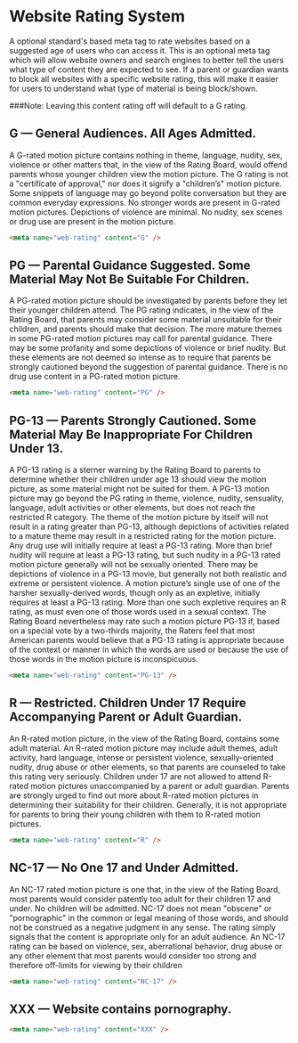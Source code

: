 Website Rating System
=====================

A optional standard's based meta tag to rate websites based on a suggested age of users who can access it. 
This is an optional meta tag which will allow website owners and search engines to better tell the users what 
type of content they are expected to see. If a parent or guardian wants to block all websites with a specific 
website rating, this will make it easier for users to understand what type of material is being block/shown.

###Note:
Leaving this content rating off will default to a G rating.


## G — General Audiences. All Ages Admitted.
A G-rated motion picture contains nothing in theme, language, nudity, sex, violence or other matters that, in the view
of the Rating Board, would offend parents whose younger children view the motion picture. The G rating is not
a "certificate of approval," nor does it signify a "children’s" motion picture. Some snippets of language may go
beyond polite conversation but they are common everyday expressions. No stronger words are present in G-rated motion
pictures. Depictions of violence are minimal. No nudity, sex scenes or drug use are present in the motion picture.
```html
<meta name="web-rating" content="G" />
```

## PG — Parental Guidance Suggested. Some Material May Not Be Suitable For Children.
A PG-rated motion picture should be investigated by parents before they let their younger children attend.
The PG rating indicates, in the view of the Rating Board, that parents may consider some material unsuitable for
their children, and parents should make that decision. The more mature themes in some PG-rated motion pictures may
call for parental guidance. There may be some profanity and some depictions of violence or brief nudity. But these
elements are not deemed so intense as to require that parents be strongly cautioned beyond the suggestion of parental
guidance. There is no drug use content in a PG-rated motion picture.
```html
<meta name="web-rating" content="PG" />
```

## PG-13 — Parents Strongly Cautioned. Some Material May Be Inappropriate For Children Under 13.
A PG-13 rating is a sterner warning by the Rating Board to parents to determine whether their children under age 13
should view the motion picture, as some material might not be suited for them. A PG-13 motion picture may go beyond
the PG rating in theme, violence, nudity, sensuality, language, adult activities or other elements, but does not
reach the restricted R category. The theme of the motion picture by itself will not result in a rating greater than
PG-13, although depictions of activities related to a mature theme may result in a restricted rating for the motion
picture. Any drug use will initially require at least a PG-13 rating. More than brief nudity will require at least
a PG-13 rating, but such nudity in a PG-13 rated motion picture generally will not be sexually oriented. There may
be depictions of violence in a PG-13 movie, but generally not both realistic and extreme or persistent violence. A
motion picture’s single use of one of the harsher sexually-derived words, though only as an expletive, initially
requires at least a PG-13 rating. More than one such expletive requires an R rating, as must even one of those words
used in a sexual context. The Rating Board nevertheless may rate such a motion picture PG-13 if, based on a special
vote by a two-thirds majority, the Raters feel that most American parents would believe that a PG-13 rating is
appropriate because of the context or manner in which the words are used or because the use of those words in the
motion picture is inconspicuous.
```html
<meta name="web-rating" content="PG-13" />
```

## R — Restricted. Children Under 17 Require Accompanying Parent or Adult Guardian.
An R-rated motion picture, in the view of the Rating Board, contains some adult material. An R-rated motion 
picture may include adult themes, adult activity, hard language, intense or persistent violence, 
sexually-oriented nudity, drug abuse or other elements, so that parents are counseled to take this rating very
seriously. Children under 17 are not allowed to attend R-rated motion pictures unaccompanied by a parent or adult
guardian. Parents are strongly urged to find out more about R-rated motion pictures in determining their suitability
for their children. Generally, it is not appropriate for parents to bring their young children with them to R-rated
motion pictures.
```html
<meta name="web-rating" content="R" />
```

## NC-17 — No One 17 and Under Admitted.
An NC-17 rated motion picture is one that, in the view of the Rating Board, most parents would consider patently too
adult for their children 17 and under. No children will be admitted. NC-17 does not mean "obscene" or "pornographic"
in the common or legal meaning of those words, and should not be construed as a negative judgment in any sense. 
The rating simply signals that the content is appropriate only for an adult audience. An NC-17 rating can be based
on violence, sex, aberrational behavior, drug abuse or any other element that most parents would consider too strong
and therefore off-limits for viewing by their children
```html
<meta name="web-rating" content="NC-17" />
```

## XXX — Website contains pornography. 
```html
<meta name="web-rating" content="XXX" />
```